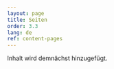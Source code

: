 ```yaml
---
layout: page
title: Seiten
order: 3.3
lang: de
ref: content-pages
---
```


Inhalt wird demnächst hinzugefügt.
